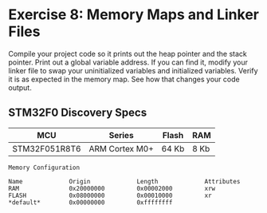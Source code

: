 # Exercise 8: Memory Maps and Linker Files
Compile your project code so it prints out the heap pointer and the stack pointer. Print out a global variable address. If you can find it, modify your linker file to swap your uninitialized variables and initialized variables. Verify it is as expected in the memory map. See how that changes your code output. 

## STM32F0 Discovery Specs

| MCU           | Series                | Flash       | RAM         |
| -----------   | -----------           | ----------- | ----------- |
| STM32F051R8T6 |  ARM Cortex M0+       | 64 Kb       | 8 Kb        |

```
Memory Configuration

Name             Origin             Length             Attributes
RAM              0x20000000         0x00002000         xrw
FLASH            0x08000000         0x00010000         xr
*default*        0x00000000         0xffffffff
```
